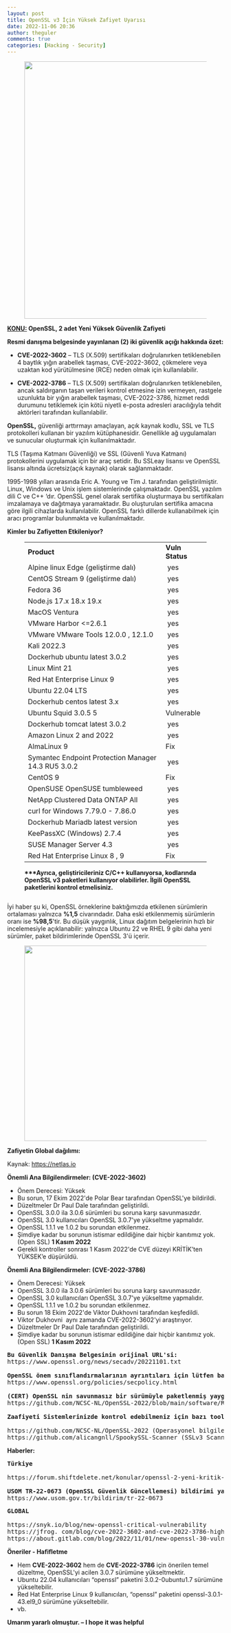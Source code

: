 ```yaml
---
layout: post
title: OpenSSL v3 İçin Yüksek Zafiyet Uyarısı
date: 2022-11-06 20:36
author: theguler
comments: true
categories: [Hacking - Security]
---
```

<!-- wp:image {"id":5371,"width":"598px","height":"auto","sizeSlug":"large","linkDestination":"none"} -->
<figure class="wp-block-image size-large is-resized"><img src="https://farukguler.com/assets/post_images/openssl-vulnerability.jpg?w=1024" alt="" class="wp-image-5371" style="width:598px;height:auto" /></figure>
<!-- /wp:image -->

<!-- wp:paragraph -->
<p><strong><u>KONU:</u> OpenSSL, 2 adet Yeni Yüksek Güvenlik Zafiyeti</strong></p>
<!-- /wp:paragraph -->

<!-- wp:paragraph -->
<p><strong>Resmi danışma belgesinde yayınlanan (2) iki güvenlik açığı hakkında özet:</strong></p>
<!-- /wp:paragraph -->

<!-- wp:list -->
<ul class="wp-block-list"><!-- wp:list-item -->
<li><strong>CVE-2022-3602</strong> – TLS (X.509) sertifikaları doğrulanırken tetiklenebilen 4 baytlık yığın arabellek taşması, CVE-2022-3602, çökmelere veya uzaktan kod yürütülmesine (RCE) neden olmak için kullanılabilir.</li>
<!-- /wp:list-item --></ul>
<!-- /wp:list -->

<!-- wp:list -->
<ul class="wp-block-list"><!-- wp:list-item -->
<li><strong>CVE-2022-3786</strong> – TLS (X.509) sertifikaları doğrulanırken tetiklenebilen, ancak saldırganın taşan verileri kontrol etmesine izin vermeyen, rastgele uzunlukta bir yığın arabellek taşması, CVE-2022-3786, hizmet reddi durumunu tetiklemek için kötü niyetli e-posta adresleri aracılığıyla tehdit aktörleri tarafından kullanılabilir.</li>
<!-- /wp:list-item --></ul>
<!-- /wp:list -->

<!-- wp:paragraph -->
<p><strong>OpenSSL,</strong> güvenliği arttırmayı amaçlayan, açık kaynak kodlu, SSL ve TLS protokolleri kullanan bir yazılım kütüphanesidir. Genellikle ağ uygulamaları ve sunucular oluşturmak için kullanılmaktadır.</p>
<!-- /wp:paragraph -->

<!-- wp:paragraph -->
<p>TLS (Taşıma Katmanı Güvenliği) ve SSL (Güvenli Yuva Katmanı) protokollerini uygulamak için bir araç setidir. Bu SSLeay lisansı ve OpenSSL lisansı altında ücretsiz(açık kaynak) olarak sağlanmaktadır.</p>
<!-- /wp:paragraph -->

<!-- wp:paragraph -->
<p>1995-1998 yılları arasında Eric A. Young ve Tim J. tarafından geliştirilmiştir. Linux, Windows ve Unix işlem sistemlerinde çalışmaktadır. OpenSSL yazılım dili C ve C++ ‘dır. OpenSSL genel olarak sertifika oluşturmaya bu sertifikaları imzalamaya ve dağıtmaya yaramaktadır. Bu oluşturulan sertifika amacına göre ilgili cihazlarda kullanılabilir. OpenSSL farklı dillerde kullanabilmek için aracı programlar bulunmakta ve kullanılmaktadır.</p>
<!-- /wp:paragraph -->

<!-- wp:paragraph -->
<p><strong>Kimler bu Zafiyetten Etkileniyor?&nbsp;&nbsp;&nbsp;&nbsp;&nbsp;&nbsp;</strong></p>
<!-- /wp:paragraph -->

<!-- wp:table {"hasFixedLayout":false} -->
<figure class="wp-block-table"><table><tbody><tr><td><strong>Product</strong></td><td><strong>Vuln Status</strong></td></tr><tr><td>Alpine linux Edge (geliştirme dalı)</td><td>&nbsp;yes</td></tr><tr><td>CentOS Stream 9 (geliştirme dalı)</td><td><strong>&nbsp;</strong>yes</td></tr><tr><td>Fedora 36</td><td><strong>&nbsp;</strong>yes</td></tr><tr><td>Node.js 17.x 18.x 19.x</td><td><strong>&nbsp;</strong>yes</td></tr><tr><td>MacOS Ventura</td><td><strong>&nbsp;</strong>yes</td></tr><tr><td>VMware Harbor &lt;=2.6.1</td><td><strong>&nbsp;</strong>yes</td></tr><tr><td>VMware VMware Tools 12.0.0 , 12.1.0</td><td><strong>&nbsp;</strong>yes</td></tr><tr><td>Kali 2022.3</td><td><strong>&nbsp;</strong>yes</td></tr><tr><td>Dockerhub ubuntu latest 3.0.2</td><td><strong>&nbsp;</strong>yes</td></tr><tr><td>Linux Mint 21</td><td><strong>&nbsp;</strong>yes</td></tr><tr><td>Red Hat Enterprise Linux 9</td><td><strong>&nbsp;</strong>yes</td></tr><tr><td>Ubuntu 22.04 LTS</td><td><strong>&nbsp;</strong>yes</td></tr><tr><td>Dockerhub centos latest 3.x</td><td><strong>&nbsp;</strong>yes</td></tr><tr><td>Ubuntu Squid 3.0.5 5</td><td>Vulnerable<strong></strong></td></tr><tr><td>Dockerhub tomcat latest 3.0.2</td><td>&nbsp;yes</td></tr><tr><td>Amazon Linux 2 and 2022</td><td><strong>&nbsp;</strong>yes</td></tr><tr><td>AlmaLinux 9</td><td>Fix</td></tr><tr><td>Symantec Endpoint Protection Manager 14.3 RU5 3.0.2</td><td>&nbsp;yes</td></tr><tr><td>CentOS 9</td><td>Fix</td></tr><tr><td>OpenSUSE OpenSUSE tumbleweed</td><td>&nbsp;yes</td></tr><tr><td>NetApp Clustered Data ONTAP All</td><td>&nbsp;yes</td></tr><tr><td>curl for Windows 7.79.0 - 7.86.0</td><td>&nbsp;yes</td></tr><tr><td>Dockerhub Mariadb latest version</td><td>&nbsp;yes</td></tr><tr><td>KeePassXC (Windows) 2.7.4</td><td>&nbsp;yes</td></tr><tr><td>SUSE Manager Server 4.3</td><td>&nbsp;yes</td></tr><tr><td>Red Hat Enterprise Linux 8 , 9</td><td>Fix</td></tr></tbody></table><figcaption class="wp-element-caption"><strong>***Ayrıca, geliştiricileriniz C/C++ kullanıyorsa, kodlarında OpenSSL v3 paketleri kullanıyor olabilirler. İlgili OpenSSL paketlerini  kontrol etmelisiniz.</strong></figcaption></figure>
<!-- /wp:table -->

<!-- wp:image {"id":5395,"sizeSlug":"large","linkDestination":"none"} -->
<figure class="wp-block-image size-large"><img src="https://farukguler.com/assets/post_images/pasta.png?w=1024" alt="" class="wp-image-5395" /></figure>
<!-- /wp:image -->

<!-- wp:paragraph -->
<p>İyi haber şu ki, OpenSSL örneklerine baktığımızda etkilenen sürümlerin ortalaması yalnızca <strong>%1,5</strong> civarındadır.  Daha eski etkilenmemiş sürümlerin oranı ise <strong>%98,5</strong>'tir. Bu düşük yaygınlık, Linux dağıtım belgelerinin hızlı bir incelemesiyle açıklanabilir: yalnızca Ubuntu 22 ve RHEL 9 gibi daha yeni sürümler, paket bildirimlerinde OpenSSL 3'ü içerir.</p>
<!-- /wp:paragraph -->

<!-- wp:image {"id":5375,"width":"715px","height":"454px","sizeSlug":"large","linkDestination":"none"} -->
<figure class="wp-block-image size-large is-resized"><img src="https://farukguler.com/assets/post_images/open-ssl.jpg?w=1024" alt="" class="wp-image-5375" style="width:715px;height:454px" /></figure>
<!-- /wp:image -->

<!-- wp:paragraph -->
<p><strong>Zafiyetin Global dağılımı:</strong></p>
<!-- /wp:paragraph -->

<!-- wp:paragraph -->
<p>Kaynak: <a href="https://netlas.io/">https://netlas.io</a></p>
<!-- /wp:paragraph -->

<!-- wp:paragraph -->
<p><strong>Önemli Ana Bilgilendirmeler</strong><strong>: (CVE-2022-3602)</strong></p>
<!-- /wp:paragraph -->

<!-- wp:list -->
<ul class="wp-block-list"><!-- wp:list-item -->
<li>Önem Derecesi: Yüksek</li>
<!-- /wp:list-item -->

<!-- wp:list-item -->
<li>Bu sorun, 17 Ekim 2022'de Polar Bear tarafından OpenSSL'ye bildirildi.</li>
<!-- /wp:list-item -->

<!-- wp:list-item -->
<li>Düzeltmeler Dr Paul Dale tarafından geliştirildi.</li>
<!-- /wp:list-item -->

<!-- wp:list-item -->
<li>OpenSSL 3.0.0 ila 3.0.6 sürümleri bu soruna karşı savunmasızdır.</li>
<!-- /wp:list-item -->

<!-- wp:list-item -->
<li>OpenSSL 3.0 kullanıcıları OpenSSL 3.0.7'ye yükseltme yapmalıdır.</li>
<!-- /wp:list-item -->

<!-- wp:list-item -->
<li>OpenSSL 1.1.1 ve 1.0.2 bu sorundan etkilenmez.</li>
<!-- /wp:list-item -->

<!-- wp:list-item -->
<li>Şimdiye kadar bu sorunun istismar edildiğine dair hiçbir kanıtımız yok. (Open SSL) <strong>1 Kasım 2022</strong></li>
<!-- /wp:list-item -->

<!-- wp:list-item -->
<li>Gerekli kontroller sonrası 1 Kasım 2022'de CVE düzeyi KRİTİK’ten YÜKSEK’e düşürüldü.</li>
<!-- /wp:list-item --></ul>
<!-- /wp:list -->

<!-- wp:paragraph -->
<p><strong>Önemli Ana Bilgilendirmeler</strong><strong>: (CVE-2022-3786)</strong><strong></strong></p>
<!-- /wp:paragraph -->

<!-- wp:list -->
<ul class="wp-block-list"><!-- wp:list-item -->
<li>Önem Derecesi: Yüksek</li>
<!-- /wp:list-item -->

<!-- wp:list-item -->
<li>OpenSSL 3.0.0 ila 3.0.6 sürümleri bu soruna karşı savunmasızdır.</li>
<!-- /wp:list-item -->

<!-- wp:list-item -->
<li>OpenSSL 3.0 kullanıcıları OpenSSL 3.0.7'ye yükseltme yapmalıdır.</li>
<!-- /wp:list-item -->

<!-- wp:list-item -->
<li>OpenSSL 1.1.1 ve 1.0.2 bu sorundan etkilenmez.</li>
<!-- /wp:list-item -->

<!-- wp:list-item -->
<li>Bu sorun 18 Ekim 2022'de Viktor Dukhovni tarafından keşfedildi.</li>
<!-- /wp:list-item -->

<!-- wp:list-item -->
<li>Viktor Dukhovni&nbsp; aynı zamanda CVE-2022-3602'yi araştırıyor.</li>
<!-- /wp:list-item -->

<!-- wp:list-item -->
<li>Düzeltmeler Dr Paul Dale tarafından geliştirildi.</li>
<!-- /wp:list-item -->

<!-- wp:list-item -->
<li>Şimdiye kadar bu sorunun istismar edildiğine dair hiçbir kanıtımız yok. (Open SSL) <strong>1 Kasım 2022</strong></li>
<!-- /wp:list-item --></ul>
<!-- /wp:list -->

<!-- wp:paragraph -->
<p></p>
<!-- /wp:paragraph -->

<!-- wp:preformatted -->
<pre class="wp-block-preformatted"><strong>Bu Güvenlik Danışma Belgesinin orijinal URL'si:</strong>
https://www.openssl.org/news/secadv/20221101.txt

<strong>OpenSSL önem sınıflandırmalarının ayrıntıları için lütfen bakınız:</strong>
https://www.openssl.org/policies/secpolicy.html

<strong>(CERT) OpenSSL nin savunmasız bir sürümüyle paketlenmiş yaygın işletim sistemlerinin ve uygulama çalışma zamanlarının bir listesini yayınladı.</strong>
https://github.com/NCSC-NL/OpenSSL-2022/blob/main/software/README.md

<strong>Zaafiyeti Sistemlerinizde kontrol edebilmeniz için bazı toollar:</strong>

https://github.com/NCSC-NL/OpenSSL-2022 (Operasyonel bilgiler içerir.)
https://github.com/alicangnll/SpookySSL-Scanner (SSLv3 Scanner for Windows, Linux, macOS)</pre>
<!-- /wp:preformatted -->

<!-- wp:paragraph -->
<p><strong>Haberler:</strong></p>
<!-- /wp:paragraph -->

<!-- wp:preformatted -->
<pre class="wp-block-preformatted"><strong>Türkiye</strong>

https://forum.shiftdelete.net/konular/openssl-2-yeni-kritik-guvenlik-zafiyeti-icin-yama-yayinladi.797728

<strong>USOM TR-22-0673</strong> <strong>(OpenSSL Güvenlik Güncellemesi) bildirimi yayınladı.</strong>
https://www.usom.gov.tr/bildirim/tr-22-0673</pre>
<!-- /wp:preformatted -->

<!-- wp:preformatted -->
<pre class="wp-block-preformatted"><strong>GLOBAL</strong>

https://snyk.io/blog/new-openssl-critical-vulnerability
https://jfrog. com/blog/cve-2022-3602-and-cve-2022-3786-high-severity-openssl-vulnerabilities-finally-published
https://about.gitlab.com/blog/2022/11/01/new-openssl-30-vulnerabilities-what-you-need-to-know-to-find-and-fix-them
</pre>
<!-- /wp:preformatted -->

<!-- wp:paragraph -->
<p><strong>Öneriler - Hafifletme</strong></p>
<!-- /wp:paragraph -->

<!-- wp:list -->
<ul class="wp-block-list"><!-- wp:list-item -->
<li>Hem <strong>CVE-2022-3602</strong> hem de <strong>CVE-2022-3786</strong> için önerilen temel düzeltme, OpenSSL'yi acilen 3.0.7 sürümüne yükseltmektir.</li>
<!-- /wp:list-item -->

<!-- wp:list-item -->
<li>Ubuntu 22.04 kullanıcıları “openssl” paketini 3.0.2-0ubuntu1.7 sürümüne yükseltebilir.</li>
<!-- /wp:list-item -->

<!-- wp:list-item -->
<li>Red Hat Enterprise Linux 9 kullanıcıları, “openssl” paketini openssl-3.0.1-43.el9_0 sürümüne yükseltebilir.</li>
<!-- /wp:list-item -->

<!-- wp:list-item -->
<li>vb.</li>
<!-- /wp:list-item --></ul>
<!-- /wp:list -->

<!-- wp:paragraph -->
<p><strong>Umarım yararlı olmuştur. – I hope it was helpful</strong></p>
<!-- /wp:paragraph -->
